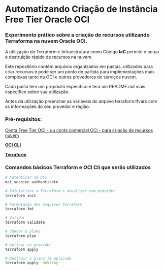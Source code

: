 # Automatizando Criação de Instância Free Tier Oracle OCI



### Experimento prático sobre a criação de recursos utilizando Terraforma na nuvem Oracle OCI.

A utilização do Terraform e Infraestrutura como Código **IaC** permite o setup e destruição rápido de recursos na nuvem.

Este repositório contém arquivos organizados em pastas, utilizados para criar recursos e pode ser um ponto de partida para implementações mais complexas tanto na OCI e outros provedores de serviços nuvem.

Cada pasta tem um propósito específico e terá um README.md mais específico sobre sua utilização.

Antes da utilização preencher as variáveis do arquivo terraform.tfvars com as informações do seu provedor e região.

### Pré-requisitos:


[Conta Free Tier OCI - ou conta comercial OCI - para criação de recursos nuvem](https://signup.cloud.oracle.com/?language=en&sourceType=:ow:o:p:feb:0916FreePageBannerButton&intcmp=:ow:o:p:feb:0916FreePageBannerButton)

[**OCI CLI**](https://docs.oracle.com/pt-br/iaas/Content/API/SDKDocs/cliinstall.htm)

[**Terraform**](https://developer.hashicorp.com/terraform/tutorials/aws-get-started/install-cli)

### Comandos básicos Terraform e OCI Cli que serão utilizados


```bash
# Autenticar na OCI
oci session authenticate

# Inicializar o Terraform e atualizar com provider
terraform init

# Formatação dos arquivos Terraform
terraform fmt

# Validar
terraform validate

# Checar o plano
terraform plan

# Aplicar no provider
terraform apply

# Destruir o plano já aplicado
terraform apply -destroy

```


